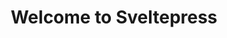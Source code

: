 ---
title: Welcome to Sveltepress
heroImage: /bsa.jpg
actions:
  - label: View on github
    type: primary
    to: https://github.com/z0r0k/glossapp_doku
    external: true
features:
  - title: Wo wird die Glossapp gehostet?
    description: ""
    link: /docu/admin/host/
  - title: Welche Dienste laufen auf dem Server.......?
    description: ""
    link: /docu/admin/dienste/
  - title: Wozu werden die Dienste benötigt?
    description: ""
    link: /docu/admin/wozu_dienste/
  - title: Wie greifen die Dienste ineinander?
    description: ""
    link: /docu/admin/synergie_dienste/
  - title: Was sollte man wissen wenn man an der Glossapp weiter arbeiten möchte?
    description: ""
    link: /docu/orga/weiter_arbeiten/
  - title: Was gibt es besonders wichtiges für den Ademin/Entwickler zu wissen?
    description: ""
    link: /docu/admin/aufbau
  - title: Wer ist für was verantwortlich?
    description: ""
    link: /docu/orga/verantwortlich/
  - title: Welche Frameworks/Technologien kommen zum Einsatz?
    description: ""
    link: /docu/entwicklung/framework
---